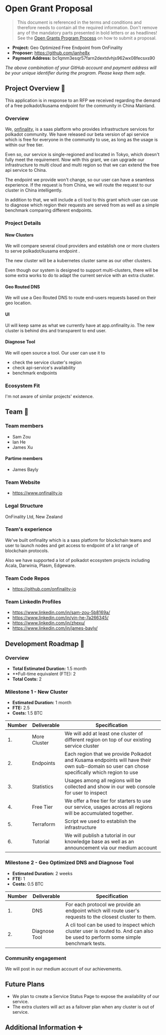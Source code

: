 # Open Grant Proposal

> This document is referenced in the terms and conditions and therefore needs to contain all the required information. Don't remove any of the mandatory parts presented in bold letters or as headlines! See the [Open Grants Program Process](https://github.com/w3f/Open-Grants-Program/blob/master/README_2.md) on how to submit a proposal.

* **Project:** Geo Optimized Free Endpoint from OnFinality
* **Proposer:** https://github.com/ianhe8x
* **Payment Address:** bc1qmm3esqr57farn2dextdvhjs962wx08fecsxs90 

*The above combination of your GitHub account and payment address will be your unique identifier during the program. Please keep them safe.*

## Project Overview :page_facing_up: 
This application is in response to an RFP we received regarding the demand of a free polkadot/kusama endpoint for the community in China Mainland.

### Overview
We, [onfinality](https://onfinality.io), is a saas platform who provides infrastructure services for polkadot community. We have released our beta version of api service which is free for everyone in the community to use, as long as the usage is within our free tier.

Even so, our service is single-regioned and located in Tokyo, which doesn't fully meet the requirement. Now with this grant, we can upgrade our infrastructure to multi cloud and multi region so that we can extend the free api service to China. 

The endpoint we provide won't change, so our user can have a seamless experience. If the request is from China, we will route the request to our cluster in China intelligently.

In addition to that, we will include a cli tool to this grant which user can use to diagnose which region their requests are served from as well as a simple benchmark comparing different endpoints.
 
### Project Details 
#### New Clusters
We will compare several cloud providers and establish one or more clusters to serve polkadot/kusama endpoint . 

The new cluster will be a kubernetes cluster same as our other clusters. 

Even though our system is designed to support multi-clusters, there will be some extra works to do to adapt the current service with an extra cluster.

#### Geo Routed DNS
We will use a Geo Routed DNS to route end-users requests based on their geo location.

#### UI
UI will keep same as what we currently have at app.onfinality.io. The new cluster is behind dns and transparent to end user.

#### Diagnose Tool
We will open source a tool. Our user can use it to 
* check the service cluster's region
* check api-service's availability
* benchmark endpoints

### Ecosystem Fit 
I'm not aware of similar projects' existence.

## Team :busts_in_silhouette:

### Team members
* Sam Zou
* Ian He
* James Xu

#### Partime members
* James Bayly


### Team Website	
* https://www.onfinality.io

### Legal Structure 
OnFinality Ltd, New Zealand

### Team's experience
We've built onfinality which is a sass platform for blockchain teams and user to launch nodes and get access to endpoint of a lot range of blockchain protocols.

Also we have supported a lot of polkadot ecosystem projects including Acala, Darwinia, Plasm, Edgeware.   

### Team Code Repos
* https://github.com/onfinality-io

### Team LinkedIn Profiles
* https://www.linkedin.com/in/sam-zou-5b8169a/
* https://www.linkedin.com/in/yin-he-7a266345/
* https://www.linkedin.com/in/zhexu/
* https://www.linkedin.com/in/james-bayly/

## Development Roadmap :nut_and_bolt: 

### Overview
* **Total Estimated Duration:** 1.5 month
* **Full-time equivalent (FTE): 2
* **Total Costs:** 2

### Milestone 1 - New Cluster 
* **Estimated Duration:** 1 month
* **FTE:**  2.5
* **Costs:** 1.5 BTC

| Number | Deliverable | Specification |
| ------------- | ------------- | ------------- |
| 1. | More Cluster| We will add at least one cluster of different region on top of our existing service cluster |
| 2. | Endpoints | Each region that we provide Polkadot and Kusama endpoints will have their own sub-domain so user can chose specifically which region to use |
| 3. | Statistics | Usages among all regions will be collected and show in our web console for user to inspect |
| 4. | Free Tier | We offer a free tier for starters to use our service, usages across all regions will be accumulated together. |
| 5. | Terraform | Script we used to establish the infrastructure |
| 6. | Tutorial | We will publish a tutorial in our knowledge base as well as an announcement via our medium account |

### Milestone 2 - Geo Optimized DNS and Diagnose Tool
* **Estimated Duration:** 2 weeks
* **FTE:**  1
* **Costs:** 0.5 BTC

| Number | Deliverable | Specification |
| ------------- | ------------- | ------------- |
| 1. | DNS | For each protocol we provide an endpoint which will route user's requests to the closest cluster to them.|
| 2. | Diagnose Tool | A cli tool can be used to inspect which cluster user is routed to. And can also be used to perform some simple benchmark tests. |

### Community engagement

We will post in our medium account of our achievements.

## Future Plans
* We plan to create a Service Status Page to expose the availability of our service.
* The extra clusters will act as a failover plan when any cluster is out of service.

## Additional Information :heavy_plus_sign: 
